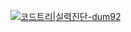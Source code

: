 [![코드트리|실력진단-dum92](https://banner.codetree.ai/v1/banner/ddum92)](https://www.codetree.ai/profiles/dum92)
